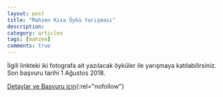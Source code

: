 ```yaml
---
layout: post
title: "Mahzen Kısa Öykü Yarışması"
description: 
category: articles
tags: [mahzen]
comments: true
---
```


İlgili linkteki iki fotografa ait yazılacak öyküler ile yarışmaya katılabilirsiniz. Son başvuru tarihi 1 Ağustos 2018.

[Detaylar ve Başvuru için](http://mahzen.org/index.php/2018/07/05/kisa-oyku-yarismasi/?utm_source=edebiyatyarismalari.com&utm_medium=affiliate){:rel="nofollow"}